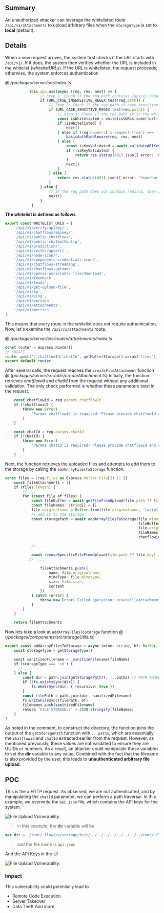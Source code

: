 ## Summary
An unauthorized attacker can leverage the whitelisted route `/api/v1/attachments` to upload arbitrary files when the `storageType` is set to **local** (default).

## Details
When a new request arrives, the system first checks if the URL starts with `/api/v1/`. If it does, the system then verifies whether the URL is included in the whitelist (*whitelistURLs*). If the URL is whitelisted, the request proceeds; otherwise, the system enforces authentication.

@ */packages/server/src/index.ts*
```typescript
           this.app.use(async (req, res, next) => {
                // Step 1: Check if the req path contains /api/v1 regardless of case
                if (URL_CASE_INSENSITIVE_REGEX.test(req.path)) {
                    // Step 2: Check if the req path is case sensitive
                    if (URL_CASE_SENSITIVE_REGEX.test(req.path)) {
                        // Step 3: Check if the req path is in the whitelist
                        const isWhitelisted = whitelistURLs.some((url) => req.path.startsWith(url))
                        if (isWhitelisted) {
                            next()
                        } else if (req.headers['x-request-from'] === 'internal') {
                            basicAuthMiddleware(req, res, next)
                        } else {
                            const isKeyValidated = await validateAPIKey(req)
                            if (!isKeyValidated) {
                                return res.status(401).json({ error: 'Unauthorized Access' })
                            }
                            next()
                        }
                    } else {
                        return res.status(401).json({ error: 'Unauthorized Access' })
                    }
                } else {
                    // If the req path does not contain /api/v1, then allow the request to pass through, example: /assets, /canvas
                    next()
                }
            }
```

**The whitelist is defined as follows**

```typescript
export const WHITELIST_URLS = [
    '/api/v1/verify/apikey/',
    '/api/v1/chatflows/apikey/',
    '/api/v1/public-chatflows',
    '/api/v1/public-chatbotConfig',
    '/api/v1/prediction/',
    '/api/v1/vector/upsert/',
    '/api/v1/node-icon/',
    '/api/v1/components-credentials-icon/',
    '/api/v1/chatflows-streaming',
    '/api/v1/chatflows-uploads',
    '/api/v1/openai-assistants-file/download',
    '/api/v1/feedback',
    '/api/v1/leads',
    '/api/v1/get-upload-file',
    '/api/v1/ip',
    '/api/v1/ping',
    '/api/v1/version',
    '/api/v1/attachments',
    '/api/v1/metrics'
]
```
This means that every route in the whitelist does not require authentication. Now, let's examine the `/api/v1/attachments` route.

@ */packages/server/src/routes/attachments/index.ts*
```typescript
const router = express.Router()
// CREATE
router.post('/:chatflowId/:chatId', getMulterStorage().array('files'), attachmentsController.createAttachment)
export default router
```
After several calls, the request reaches the `createFileAttachment` function @ (*packages/server/src/utils/createAttachment.ts*)
Initially, the function retrieves *chatflowid* and *chatId* from the request without any additional validation. The only check performed is whether these parameters exist in the request.

```typescript
    const chatflowid = req.params.chatflowId
    if (!chatflowid) {
        throw new Error(
            'Params chatflowId is required! Please provide chatflowId and chatId in the URL: /api/v1/attachments/:chatflowId/:chatId'
        )
    }

    const chatId = req.params.chatId
    if (!chatId) {
        throw new Error(
            'Params chatId is required! Please provide chatflowId and chatId in the URL: /api/v1/attachments/:chatflowId/:chatId'
        )
    }
```

Next, the function retrieves the uploaded files and attempts to add them to the storage by calling the `addArrayFilesToStorage` function.

```typescript
const files = (req.files as Express.Multer.File[]) || []
    const fileAttachments = []
    if (files.length) {
        // ...
        for (const file of files) {
            const fileBuffer = await getFileFromUpload(file.path ?? file.key)  // get the uploaded file
            const fileNames: string[] = []
            file.originalname = Buffer.from(file.originalname, 'latin1').toString('utf8')
            // add it to the storage
            const storagePath = await addArrayFilesToStorage(file.mimetype, 
                                                             fileBuffer,
                                                             file.originalname,
                                                             fileNames,
                                                             chatflowid, chatId) // add it to the storage

            // ...

            await removeSpecificFileFromUpload(file.path ?? file.key) // delete from tmp
           //  ...

                fileAttachments.push({
                    name: file.originalname,
                    mimeType: file.mimetype,
                    size: file.size,
                    content
                })
            } catch (error) {
                throw new Error(`Failed operation: createFileAttachment - ${getErrorMessage(error)}`)
            }
        }
    }

    return fileAttachments
```

Now lets take a look at `addArrayFilesToStorage` function @ (*/packages/components/src/storageUtils.ts*)

```typescript
export const addArrayFilesToStorage = async (mime: string, bf: Buffer, fileName: string, fileNames: string[], ...paths: string[]) => {
    const storageType = getStorageType()

    const sanitizedFilename = _sanitizeFilename(fileName)
    if (storageType === 's3') {
      // ...
    } else {
        const dir = path.join(getStoragePath(), ...paths) // PATH TRAVERSAL.
        if (!fs.existsSync(dir)) {
            fs.mkdirSync(dir, { recursive: true })
        }
        const filePath = path.join(dir, sanitizedFilename)
        fs.writeFileSync(filePath, bf)
        fileNames.push(sanitizedFilename)
        return 'FILE-STORAGE::' + JSON.stringify(fileNames)
    }
}
```

As noted in the comment, to construct the directory, the function joins the output of the `getStoragePath` function with `...paths`, which are essentially the `chatflowid` and `chatId` extracted earlier from the request.
However, as mentioned previously, these values are not validated to ensure they are UUIDs or numbers. As a result, an attacker could manipulate these variables to set the **dir** variable to any value.
Combined with the fact that the filename is also provided by the user, this leads to **unauthenticated arbitrary file upload**.

## POC
This is the a HTTP request. As observed, we are not authenticated, and by manipulating the `chatId` parameter, we can perform a path traversal. In this example, we overwrite the `api.json` file, which contains the API keys for the system.

![File Uplaod Vulnerability.](https://lh3.googleusercontent.com/d/1zcr-MSJUnRbGRmnoD_meo5uh8Hf8FaEK)

> in this example, the **dir** variable will be
```typescript
var dir = '/root/.flowise/storage/test/../../../../../../../../root/.flowise/'
```
> and the file name is `api.json`

And the API Keys in the UI

![File Uplaod Vulnerability.](https://lh3.googleusercontent.com/d/1Y0jl8uQuzpp0EFyUzCItifiG5UW35hhV)

### Impact
This vulnerability could potentially lead to
* Remote Code Execution
* Server Takeover
* Data Theft
And more


